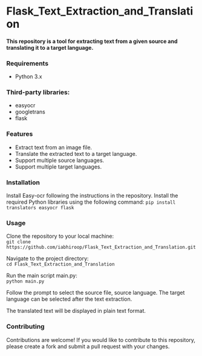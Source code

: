 # Flask_Text_Extraction_and_Translation

#### This repository is a tool for extracting text from a given source and translating it to a target language.

### Requirements
  - Python 3.x   

### Third-party libraries:
  - easyocr
  - googletrans
  - flask
  
### Features
  - Extract text from an image file.
  - Translate the extracted text to a target language.
  - Support multiple source languages.
  - Support multiple target languages.

### Installation
Install Easy-ocr following the instructions in the repository.
Install the required Python libraries using the following command:
```pip install translators easyocr flask```

### Usage
Clone the repository to your local machine:  
```git clone https://github.com/iabhiroop/Flask_Text_Extraction_and_Translation.git```

Navigate to the project directory:  
```cd Flask_Text_Extraction_and_Translation```
    
Run the main script main.py:  
```python main.py```
    
Follow the prompt to select the source file, source language. The target language can be selected after the text extraction.

The translated text will be displayed in plain text format.

### Contributing
Contributions are welcome! If you would like to contribute to this repository, please create a fork and submit a pull request with your changes.
